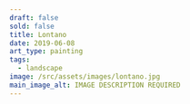 ```yaml
---
draft: false
sold: false
title: Lontano
date: 2019-06-08
art_type: painting
tags:
  - landscape
image: /src/assets/images/lontano.jpg
main_image_alt: IMAGE DESCRIPTION REQUIRED
---
```

